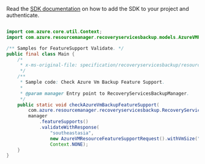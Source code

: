Read the [SDK documentation](https://github.com/Azure/azure-sdk-for-java/blob/azure-resourcemanager-recoveryservicesbackup_1.0.0-beta.2/sdk/recoveryservicesbackup/azure-resourcemanager-recoveryservicesbackup/README.md) on how to add the SDK to your project and authenticate.

```java

import com.azure.core.util.Context;
import com.azure.resourcemanager.recoveryservicesbackup.models.AzureVMResourceFeatureSupportRequest;

/** Samples for FeatureSupport Validate. */
public final class Main {
    /*
     * x-ms-original-file: specification/recoveryservicesbackup/resource-manager/Microsoft.RecoveryServices/stable/2021-07-01/examples/AzureIaasVm/BackupFeature_Validate.json
     */
    /**
     * Sample code: Check Azure Vm Backup Feature Support.
     *
     * @param manager Entry point to RecoveryServicesBackupManager.
     */
    public static void checkAzureVmBackupFeatureSupport(
        com.azure.resourcemanager.recoveryservicesbackup.RecoveryServicesBackupManager manager) {
        manager
            .featureSupports()
            .validateWithResponse(
                "southeastasia",
                new AzureVMResourceFeatureSupportRequest().withVmSize("Basic_A0").withVmSku("Premium"),
                Context.NONE);
    }
}
```
